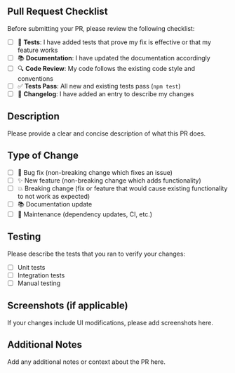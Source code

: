 ## Pull Request Checklist

Before submitting your PR, please review the following checklist:

- [ ] 🧪 **Tests**: I have added tests that prove my fix is effective or that my feature works
- [ ] 📚 **Documentation**: I have updated the documentation accordingly
- [ ] 🔍 **Code Review**: My code follows the existing code style and conventions
- [ ] ✅ **Tests Pass**: All new and existing tests pass (`npm test`)
- [ ] 📝 **Changelog**: I have added an entry to describe my changes

## Description

Please provide a clear and concise description of what this PR does.

## Type of Change

- [ ] 🐛 Bug fix (non-breaking change which fixes an issue)
- [ ] ✨ New feature (non-breaking change which adds functionality)
- [ ] 💥 Breaking change (fix or feature that would cause existing functionality to not work as expected)
- [ ] 📚 Documentation update
- [ ] 🔧 Maintenance (dependency updates, CI, etc.)

## Testing

Please describe the tests that you ran to verify your changes:

- [ ] Unit tests
- [ ] Integration tests
- [ ] Manual testing

## Screenshots (if applicable)

If your changes include UI modifications, please add screenshots here.

## Additional Notes

Add any additional notes or context about the PR here.